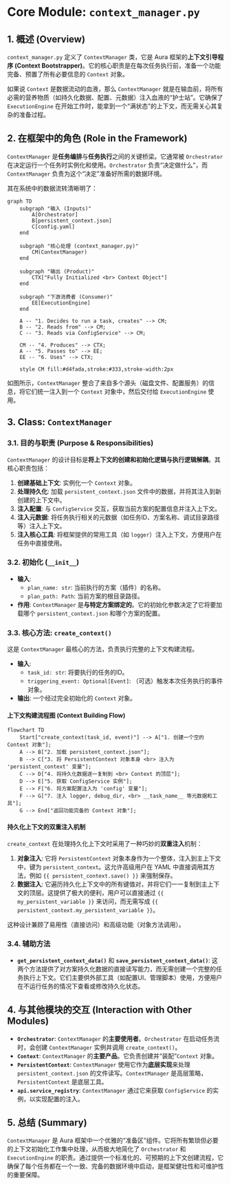 
# **Core Module: `context_manager.py`**

## **1. 概述 (Overview)**

`context_manager.py` 定义了 `ContextManager` 类，它是 Aura 框架的**上下文引导程序 (Context Bootstrapper)**。它的核心职责是在每次任务执行前，准备一个功能完备、预置了所有必要信息的 `Context` 对象。

如果说 `Context` 是数据流动的血液，那么 `ContextManager` 就是在输血前，将所有必需的营养物质（如持久化数据、配置、元数据）注入血液的“护士站”。它确保了 `ExecutionEngine` 在开始工作时，能拿到一个“满状态”的上下文，而无需关心其复杂的准备过程。

## **2. 在框架中的角色 (Role in the Framework)**

`ContextManager` 是**任务编排**与**任务执行**之间的关键桥梁。它通常被 `Orchestrator` 在决定运行一个任务时实例化和使用。`Orchestrator` 负责“决定做什么”，而 `ContextManager` 负责为这个“决定”准备好所需的数据环境。

其在系统中的数据流转清晰明了：

```mermaid
graph TD
    subgraph "输入 (Inputs)"
        A[Orchestrator]
        B[persistent_context.json]
        C[config.yaml]
    end

    subgraph "核心处理 (context_manager.py)"
        CM(ContextManager)
    end
    
    subgraph "输出 (Product)"
        CTX["Fully Initialized <br> Context Object"]
    end

    subgraph "下游消费者 (Consumer)"
        EE[ExecutionEngine]
    end

    A -- "1. Decides to run a task, creates" --> CM;
    B -- "2. Reads from" --> CM;
    C -- "3. Reads via ConfigService" --> CM;
    
    CM -- "4. Produces" --> CTX;
    A -- "5. Passes to" --> EE;
    EE -- "6. Uses" --> CTX;

    style CM fill:#d4fada,stroke:#333,stroke-width:2px
```

如图所示，`ContextManager` 整合了来自多个源头（磁盘文件、配置服务）的信息，将它们统一注入到一个 `Context` 对象中，然后交付给 `ExecutionEngine` 使用。

## **3. Class: `ContextManager`**

### **3.1. 目的与职责 (Purpose & Responsibilities)**

`ContextManager` 的设计目标是**将上下文的创建和初始化逻辑与执行逻辑解耦**。其核心职责包括：

1.  **创建基础上下文**: 实例化一个 `Context` 对象。
2.  **处理持久化**: 加载 `persistent_context.json` 文件中的数据，并将其注入到新创建的上下文中。
3.  **注入配置**: 与 `ConfigService` 交互，获取当前方案的配置信息并注入上下文。
4.  **注入元数据**: 将任务执行相关的元数据（如任务ID、方案名称、调试目录路径等）注入上下文。
5.  **注入核心工具**: 将框架提供的常用工具（如 `logger`）注入上下文，方便用户在任务中直接使用。

### **3.2. 初始化 (`__init__`)**

*   **输入**:
    *   `plan_name: str`: 当前执行的方案（插件）的名称。
    *   `plan_path: Path`: 当前方案的根目录路径。
*   **作用**: `ContextManager` 是**与特定方案绑定的**。它的初始化参数决定了它将要加载哪个 `persistent_context.json` 和哪个方案的配置。

### **3.3. 核心方法: `create_context()`**

这是 `ContextManager` 最核心的方法，负责执行完整的上下文构建流程。

*   **输入**:
    *   `task_id: str`: 将要执行的任务的ID。
    *   `triggering_event: Optional[Event]`: （可选）触发本次任务执行的事件对象。
*   **输出**: 一个经过完全初始化的 `Context` 对象。

#### **上下文构建流程图 (Context Building Flow)**

```mermaid
flowchart TD
    Start["create_context(task_id, event)"] --> A["1. 创建一个空的 Context 对象"];
    A --> B["2. 加载 persistent_context.json"];
    B --> C["3. 将 PersistentContext 对象本身 <br> 注入为 'persistent_context' 变量"];
    C --> D["4. 将持久化数据逐一复制到 <br> Context 的顶层"];
    D --> E["5. 获取 ConfigService 实例"];
    E --> F["6. 将方案配置注入为 'config' 变量"];
    F --> G["7. 注入 logger, debug_dir, <br> __task_name__ 等元数据和工具"];
    G --> End["返回功能完备的 Context 对象"];
```

#### **持久化上下文的双重注入机制**

`create_context` 在处理持久化上下文时采用了一种巧妙的**双重注入**机制：

1.  **对象注入**: 它将 `PersistentContext` 对象本身作为一个整体，注入到主上下文中，键为 `persistent_context`。这允许高级用户在 YAML 中直接调用其方法，例如 `{{ persistent_context.save() }}` 来强制保存。
2.  **数据注入**: 它遍历持久化上下文中的所有键值对，并将它们一一复制到主上下文的顶层。这提供了极大的便利，用户可以直接通过 `{{ my_persistent_variable }}` 来访问，而无需写成 `{{ persistent_context.my_persistent_variable }}`。

这种设计兼顾了易用性（直接访问）和高级功能（对象方法调用）。

### **3.4. 辅助方法**

*   **`get_persistent_context_data()`** 和 **`save_persistent_context_data()`**: 这两个方法提供了对方案持久化数据的直接读写能力，而无需创建一个完整的任务执行上下文。它们主要供外部工具（如配置UI、管理脚本）使用，方便用户在不运行任务的情况下查看或修改持久化状态。

## **4. 与其他模块的交互 (Interaction with Other Modules)**

*   **`Orchestrator`**: `ContextManager` 的**主要使用者**。`Orchestrator` 在启动任务流时，会创建 `ContextManager` 实例并调用 `create_context()`。
*   **`Context`**: `ContextManager` 的**主要产品**。它负责创建并“装配”`Context` 对象。
*   **`PersistentContext`**: `ContextManager` 使用它作为**底层实现**来处理 `persistent_context.json` 的文件读写。`ContextManager` 是高层策略，`PersistentContext` 是底层工具。
*   **`api.service_registry`**: `ContextManager` 通过它来获取 `ConfigService` 的实例，以实现配置的注入。

## **5. 总结 (Summary)**

`ContextManager` 是 Aura 框架中一个优雅的“准备区”组件。它将所有繁琐但必要的上下文初始化工作集中处理，从而极大地简化了 `Orchestrator` 和 `ExecutionEngine` 的职责。通过提供一个标准化的、可预期的上下文创建流程，它确保了每个任务都在一个一致、完备的数据环境中启动，是框架健壮性和可维护性的重要保障。



